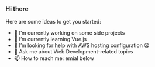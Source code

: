 ### Hi there


Here are some ideas to get you started:

- 🔭 I’m currently working on some side projects
- 🌱 I’m currently learning Vue.js
- 🤔 I’m looking for help with AWS hosting configuration 😩
- 💬 Ask me about Web Development-related topics
- 📫 How to reach me: emial below
